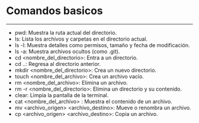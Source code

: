 # Comandos basicos

--- 

- pwd: Muestra la ruta actual del directorio.
- ls: Lista los archivos y carpetas en el directorio actual.
- ls -l: Muestra detalles como permisos, tamaño y fecha de modificación.
- ls -a: Muestra archivos ocultos (como .git).
- cd <nombre_del_directorio>: Entra a un directorio.
- cd ..: Regresa al directorio anterior.
- mkdir <nombre_del_directorio>: Crea un nuevo directorio.
- touch <nombre_del_archivo>: Crea un archivo vacío.
- rm <nombre_del_archivo>: Elimina un archivo.
- rm -r <nombre_del_directorio>: Elimina un directorio y su contenido.
- clear: Limpia la pantalla de la terminal.
- cat <nombre_del_archivo> : Muestra el contenido de un archivo.
- mv <archivo_origen> <archivo_destino>: Mueve o renombra un archivo.
- cp <archivo_origen> <archivo_destino>: Copia un archivo.